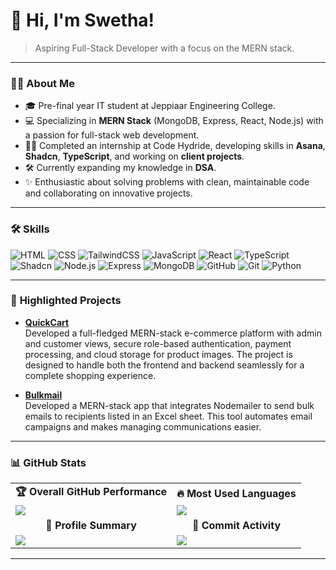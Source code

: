 # 👋 Hi, I'm Swetha!

> Aspiring Full-Stack Developer with a focus on the MERN stack.

---

### 👩‍💻 **About Me**
- 🎓 Pre-final year IT student at Jeppiaar Engineering College.
- 💻 Specializing in **MERN Stack** (MongoDB, Express, React, Node.js) with a passion for full-stack web development.
- 👩‍💼 Completed an internship at Code Hydride, developing skills in **Asana**, **Shadcn**, **TypeScript**, and working on **client projects**.
- 🛠 Currently expanding my knowledge in **DSA**.
- ✨ Enthusiastic about solving problems with clean, maintainable code and collaborating on innovative projects.
  
---

### 🛠 **Skills**
![HTML](https://img.shields.io/badge/HTML5-E34F26?style=flat&logo=html5&logoColor=white)
![CSS](https://img.shields.io/badge/CSS3-1572B6?style=flat&logo=css3&logoColor=white)
![TailwindCSS](https://img.shields.io/badge/TailwindCSS-38B2AC?style=flat&logo=tailwind-css&logoColor=white)
![JavaScript](https://img.shields.io/badge/JavaScript-F7DF1E?style=flat&logo=javascript&logoColor=black)
![React](https://img.shields.io/badge/React-61DAFB?style=flat&logo=react&logoColor=white)
![TypeScript](https://img.shields.io/badge/TypeScript-007ACC?style=flat&logo=typescript&logoColor=white)
![Shadcn](https://img.shields.io/badge/Shadcn-273347?style=flat)
![Node.js](https://img.shields.io/badge/Node.js-339933?style=flat&logo=nodedotjs&logoColor=white)
![Express](https://img.shields.io/badge/Express-000000?style=flat&logo=express&logoColor=white)
![MongoDB](https://img.shields.io/badge/MongoDB-47A248?style=flat&logo=mongodb&logoColor=white)
![GitHub](https://img.shields.io/badge/GitHub-181717?style=flat&logo=github&logoColor=white)
![Git](https://img.shields.io/badge/Git-F05032?style=flat&logo=git&logoColor=white)
![Python](https://img.shields.io/badge/Python-3776AB?style=flat&logo=python&logoColor=white)

---

### 📘 **Highlighted Projects**
- **[QuickCart](https://quickcart-1-myul.onrender.com)**  
  Developed a full-fledged MERN-stack e-commerce platform with admin and customer views, secure role-based authentication, payment processing, and cloud storage for product images. The project is designed to handle both the frontend and backend seamlessly for a complete shopping experience.
  
- **[Bulkmail](https://bulkmail-1-swa9.onrender.com)**  
  Developed a MERN-stack app that integrates Nodemailer to send bulk emails to recipients listed in an Excel sheet. This tool automates email campaigns and makes managing communications easier.

---

### 📊 **GitHub Stats**    

<table>
  <tr>
    <td align="center"><b>🏆 Overall GitHub Performance</b></td>
    <td align="center"><b>🔥 Most Used Languages</b></td>
  </tr>
  <tr>
    <td>
      <img src="https://github-readme-stats.vercel.app/api?username=swethaselvamurugan&theme=dark&show_icons=true&&hide=issues,contribs" />
    </td>
    <td>
      <img src="https://github-readme-stats.vercel.app/api/top-langs/?username=swethaselvamurugan&layout=compact&langs_count=10&theme=radical" />
    </td>
  </tr>
  <tr>
    <td align="center"><b>📌 Profile Summary</b></td>
    <td align="center"><b>📅 Commit Activity</b></td>
  </tr>
  <tr>
    <td>
      <img src="https://github-profile-summary-cards.vercel.app/api/cards/profile-details?username=swethaselvamurugan&theme=radical" />
    </td>
    <td>
      <img src="https://github-profile-summary-cards.vercel.app/api/cards/productive-time?username=swethaselvamurugan&theme=radical" />
    </td>
  </tr>
</table>

---

